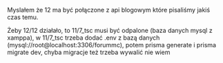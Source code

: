 Myslałem że 12 ma być połączone z api blogowym które pisaliśmy jakiś czas temu.

Żeby 12/12 działało, to 11/7_tsc musi być odpalone (baza danych mysql z xamppa),
w 11/7_tsc trzeba dodać .env z bazą danych (mysql://root@localhost:3306/forummc),
potem prisma generate i prisma migrate dev, chyba migracje też trzeba wywalić nie wiem

